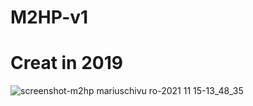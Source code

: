 # M2HP-v1
# Creat in 2019
![screenshot-m2hp mariuschivu ro-2021 11 15-13_48_35](https://user-images.githubusercontent.com/92328339/141777344-09227d06-2309-4a04-baf0-86254cd34d37.jpg)
